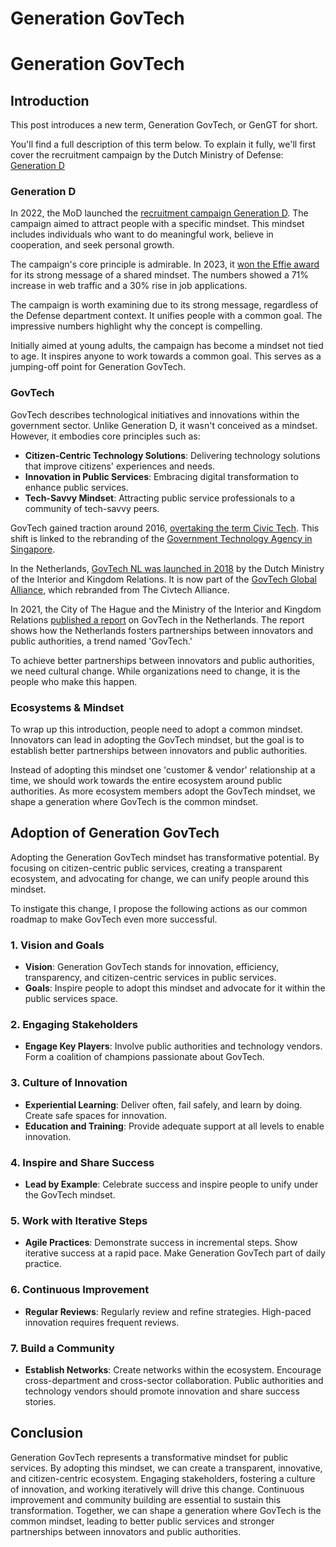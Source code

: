 # Generation GovTech


# Generation GovTech

## Introduction
This post introduces a new term, Generation GovTech, or GenGT for short.

You'll find a full description of this term below. To explain it fully, we'll first cover the recruitment campaign by the Dutch Ministry of Defense: [Generation D](https://werkenbijdefensie.nl/generatie-d)

### Generation D
In 2022, the MoD launched the [recruitment campaign Generation D](https://www.defensie.nl/actueel/nieuws/2022/04/20/wervingscampagne-richt-zich-op-generatie-d). The campaign aimed to attract people with a specific mindset. This mindset includes individuals who want to do meaningful work, believe in cooperation, and seek personal growth.

The campaign's core principle is admirable. In 2023, it [won the Effie award](https://www.defensie.nl/actueel/nieuws/2023/11/17/defensie-wint-effie-award-met-arbeidsmarktcampagne-generatie-d) for its strong message of a shared mindset. The numbers showed a 71% increase in web traffic and a 30% rise in job applications.

The campaign is worth examining due to its strong message, regardless of the Defense department context. It unifies people with a common goal. The impressive numbers highlight why the concept is compelling.

Initially aimed at young adults, the campaign has become a mindset not tied to age. It inspires anyone to work towards a common goal. This serves as a jumping-off point for Generation GovTech.

### GovTech
GovTech describes technological initiatives and innovations within the government sector. Unlike Generation D, it wasn't conceived as a mindset. However, it embodies core principles such as:
- **Citizen-Centric Technology Solutions**: Delivering technology solutions that improve citizens' experiences and needs.
- **Innovation in Public Services**: Embracing digital transformation to enhance public services.
- **Tech-Savvy Mindset**: Attracting public service professionals to a community of tech-savvy peers.

GovTech gained traction around 2016, [overtaking the term Civic Tech](https://www.govocal.com/blog/whats-difference-civic-tech-govtech). This shift is linked to the rebranding of the [Government Technology Agency in Singapore](https://en.wikipedia.org/wiki/Government_Technology_Agency).

In the Netherlands, [GovTech NL was launched in 2018](https://govtechglobal.org/govtech-nl) by the Dutch Ministry of the Interior and Kingdom Relations. It is now part of the [GovTech Global Alliance](https://govtechglobal.org/aboutus), which rebranded from The Civtech Alliance.

In 2021, the City of The Hague and the Ministry of the Interior and Kingdom Relations [published a report](https://www.government.nl/documents/reports/2021/06/30/govtech-in-the-netherlands) on GovTech in the Netherlands. The report shows how the Netherlands fosters partnerships between innovators and public authorities, a trend named 'GovTech.'

To achieve better partnerships between innovators and public authorities, we need cultural change. While organizations need to change, it is the people who make this happen.

### Ecosystems & Mindset
To wrap up this introduction, people need to adopt a common mindset. Innovators can lead in adopting the GovTech mindset, but the goal is to establish better partnerships between innovators and public authorities.

Instead of adopting this mindset one 'customer & vendor' relationship at a time, we should work towards the entire ecosystem around public authorities. As more ecosystem members adopt the GovTech mindset, we shape a generation where GovTech is the common mindset.

## Adoption of Generation GovTech
Adopting the Generation GovTech mindset has transformative potential. By focusing on citizen-centric public services, creating a transparent ecosystem, and advocating for change, we can unify people around this mindset.

To instigate this change, I propose the following actions as our common roadmap to make GovTech even more successful.

### 1. Vision and Goals
- **Vision**: Generation GovTech stands for innovation, efficiency, transparency, and citizen-centric services in public services.
- **Goals**: Inspire people to adopt this mindset and advocate for it within the public services space.

### 2. Engaging Stakeholders
- **Engage Key Players**: Involve public authorities and technology vendors. Form a coalition of champions passionate about GovTech.

### 3. Culture of Innovation
- **Experiential Learning**: Deliver often, fail safely, and learn by doing. Create safe spaces for innovation.
- **Education and Training**: Provide adequate support at all levels to enable innovation.

### 4. Inspire and Share Success
- **Lead by Example**: Celebrate success and inspire people to unify under the GovTech mindset.

### 5. Work with Iterative Steps
- **Agile Practices**: Demonstrate success in incremental steps. Show iterative success at a rapid pace. Make Generation GovTech part of daily practice.

### 6. Continuous Improvement
- **Regular Reviews**: Regularly review and refine strategies. High-paced innovation requires frequent reviews.

### 7. Build a Community
- **Establish Networks**: Create networks within the ecosystem. Encourage cross-department and cross-sector collaboration. Public authorities and technology vendors should promote innovation and share success stories.

## Conclusion
Generation GovTech represents a transformative mindset for public services. By adopting this mindset, we can create a transparent, innovative, and citizen-centric ecosystem. Engaging stakeholders, fostering a culture of innovation, and working iteratively will drive this change. Continuous improvement and community building are essential to sustain this transformation. Together, we can shape a generation where GovTech is the common mindset, leading to better public services and stronger partnerships between innovators and public authorities.

